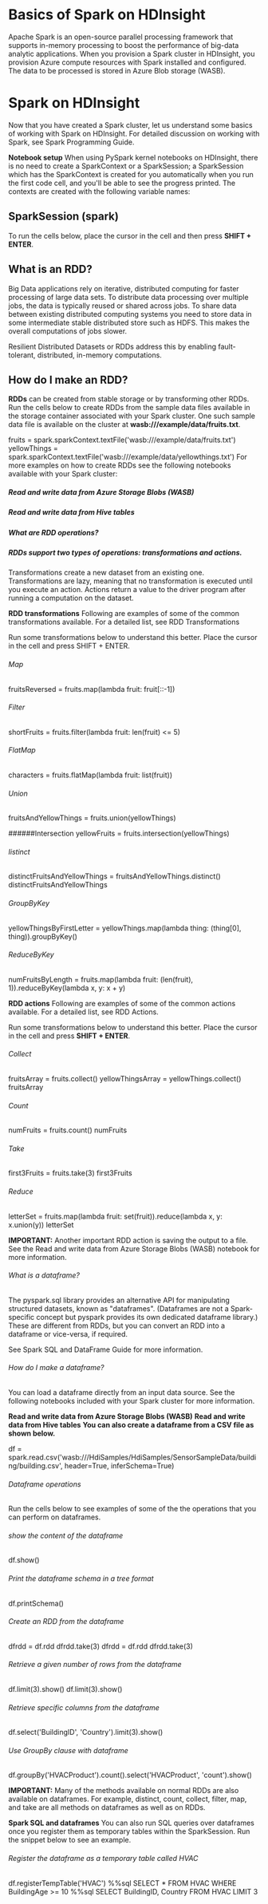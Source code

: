    # Basics of Spark on HDInsight

Apache Spark is an open-source parallel processing framework that supports in-memory processing to boost the performance of big-data analytic applications. When you provision a Spark cluster in HDInsight, you provision Azure compute resources with Spark installed and configured. The data to be processed is stored in Azure Blob storage (WASB).

   # Spark on HDInsight

Now that you have created a Spark cluster, let us understand some basics of working with Spark on HDInsight. For detailed discussion on working with Spark, see Spark Programming Guide.

__Notebook setup__
When using PySpark kernel notebooks on HDInsight, there is no need to create a SparkContext or a SparkSession; a SparkSession which has the SparkContext is created for you automatically when you run the first code cell, and you'll be able to see the progress printed. The contexts are created with the following variable names:

   ## SparkSession (spark)
To run the cells below, place the cursor in the cell and then press __SHIFT + ENTER__.

   ## What is an RDD?

Big Data applications rely on iterative, distributed computing for faster processing of large data sets. To distribute data processing over multiple jobs, the data is typically reused or shared across jobs. To share data between existing distributed computing systems you need to store data in some intermediate stable distributed store such as HDFS. This makes the overall computations of jobs slower.

Resilient Distributed Datasets or RDDs address this by enabling fault-tolerant, distributed, in-memory computations.

   ## How do I make an RDD?
__RDDs__ can be created from stable storage or by transforming other RDDs. Run the cells below to create RDDs from the sample data files available in the storage container associated with your Spark cluster. One such sample data file is available on the cluster at __wasb:///example/data/fruits.txt__.

fruits = spark.sparkContext.textFile('wasb:///example/data/fruits.txt')
yellowThings = spark.sparkContext.textFile('wasb:///example/data/yellowthings.txt')
For more examples on how to create RDDs see the following notebooks available with your Spark cluster:

##### Read and write data from Azure Storage Blobs (WASB)
##### Read and write data from Hive tables
##### What are RDD operations?
##### RDDs support two types of operations: transformations and actions.

Transformations create a new dataset from an existing one. Transformations are lazy, meaning that no transformation is executed until you execute an action.
Actions return a value to the driver program after running a computation on the dataset.

__RDD transformations__
Following are examples of some of the common transformations available. For a detailed list, see RDD Transformations

Run some transformations below to understand this better. Place the cursor in the cell and press SHIFT + ENTER.

###### Map
fruitsReversed = fruits.map(lambda fruit: fruit[::-1])

###### Filter
shortFruits = fruits.filter(lambda fruit: len(fruit) <= 5)

###### FlatMap
characters = fruits.flatMap(lambda fruit: list(fruit))

###### Union
fruitsAndYellowThings = fruits.union(yellowThings)

######Intersection
yellowFruits = fruits.intersection(yellowThings)

###### Iistinct
distinctFruitsAndYellowThings = fruitsAndYellowThings.distinct()
distinctFruitsAndYellowThings

###### GroupByKey
yellowThingsByFirstLetter = yellowThings.map(lambda thing: (thing[0], thing)).groupByKey()

###### ReduceByKey
numFruitsByLength = fruits.map(lambda fruit: (len(fruit), 1)).reduceByKey(lambda x, y: x + y)

__RDD actions__
Following are examples of some of the common actions available. For a detailed list, see RDD Actions.

Run some transformations below to understand this better. Place the cursor in the cell and press __SHIFT + ENTER__.

###### Collect
fruitsArray = fruits.collect()
yellowThingsArray = yellowThings.collect()
fruitsArray

###### Count
numFruits = fruits.count()
numFruits

###### Take
first3Fruits = fruits.take(3)
first3Fruits

###### Reduce
letterSet = fruits.map(lambda fruit: set(fruit)).reduce(lambda x, y: x.union(y))
letterSet

__IMPORTANT:__ Another important RDD action is saving the output to a file. See the Read and write data from Azure Storage Blobs (WASB) notebook for more information.

   ###### What is a dataframe?
The pyspark.sql library provides an alternative API for manipulating structured datasets, known as "dataframes". (Dataframes are not a Spark-specific concept but pyspark provides its own dedicated dataframe library.) These are different from RDDs, but you can convert an RDD into a dataframe or vice-versa, if required.

See Spark SQL and DataFrame Guide for more information.

   ###### How do I make a dataframe?
You can load a dataframe directly from an input data source. See the following notebooks included with your Spark cluster for more information.

__Read and write data from Azure Storage Blobs (WASB)__
__Read and write data from Hive tables__
__You can also create a dataframe from a CSV file as shown below.__

df = spark.read.csv('wasb:///HdiSamples/HdiSamples/SensorSampleData/building/building.csv', header=True, inferSchema=True)

   ###### Dataframe operations

Run the cells below to see examples of some of the the operations that you can perform on dataframes.

###### show the content of the dataframe
df.show()

###### Print the dataframe schema in a tree format
df.printSchema()

###### Create an RDD from the dataframe
dfrdd = df.rdd
dfrdd.take(3)
dfrdd = df.rdd
dfrdd.take(3)

###### Retrieve a given number of rows from the dataframe
df.limit(3).show()
df.limit(3).show()

###### Retrieve specific columns from the dataframe
df.select('BuildingID', 'Country').limit(3).show()

###### Use GroupBy clause with dataframe 
df.groupBy('HVACProduct').count().select('HVACProduct', 'count').show()

__IMPORTANT:__ Many of the methods available on normal RDDs are also available on dataframes. For example, distinct, count, collect, filter, map, and take are all methods on dataframes as well as on RDDs.

__Spark SQL and dataframes__
You can also run SQL queries over dataframes once you register them as temporary tables within the SparkSession. Run the snippet below to see an example.

   ###### Register the dataframe as a temporary table called HVAC
df.registerTempTable('HVAC')
%%sql
SELECT * FROM HVAC WHERE BuildingAge >= 10
%%sql 
SELECT BuildingID, Country FROM HVAC LIMIT 3
